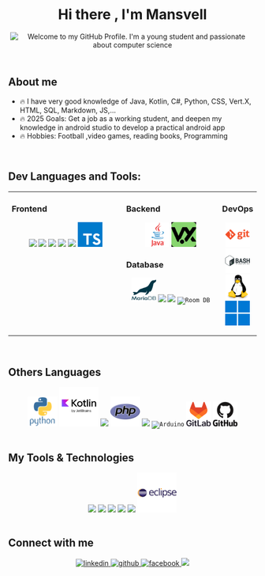 
<h1 align="center">
    Hi there , I'm Mansvell 
</h1>

<p align='center' style='margin: 16px 4px 8px;'>
    <img src="https://readme-typing-svg.herokuapp.com?font=Fira+Code&pause=1000&color=54A6FF&center=true&vCenter=true&multiline=true&width=710&height=70&lines=Welcome+to+my+GitHub+Profile;I'm+a+young+student+and+passionate+about+computer+science"
 alt="Welcome to my GitHub Profile. I'm a young student and passionate about computer science " />
</p>
<br>

<h2> About me </h2> 
<ul>
    <li>🔥 I have very good knowledge of Java, Kotlin, C#, Python, CSS, Vert.X, HTML, SQL, Markdown, JS,...  </li>
    <li>🔥 2025 Goals: Get a job as a working student, and deepen my knowledge in android studio to develop a practical android app </li>
    <li>🔥 Hobbies: Football ,video games, reading books, Programming </li>
</ul>
<br>


## Dev Languages and Tools: 
 
<table><tr><td valign="top" width="55%">

### Frontend
<div align="center">  
  <code><img height="50" src="https://profilinator.rishav.dev/skills-assets/html5-original-wordmark.svg"></code>
    <code><img height="50" src="https://profilinator.rishav.dev/skills-assets/css3-original-wordmark.svg"></code>
  <code><img height="50" src="https://profilinator.rishav.dev/skills-assets/javascript-original.svg"></code>
  <code><img height="50" src="https://profilinator.rishav.dev/skills-assets/bootstrap-plain.svg"></code>
  <code><img height="50" src="https://profilinator.rishav.dev/skills-assets/react-original-wordmark.svg"></code>
  <code><img height="50" src="https://raw.githubusercontent.com/github/explore/80688e429a7d4ef2fca1e82350fe8e3517d3494d/topics/typescript/typescript.png"></code>
</div>

</td><td valign="top" width="80%">
    
### Backend  
<div align="center">  
<code><img height="50" src="https://raw.githubusercontent.com/devicons/devicon/master/icons/java/java-original-wordmark.svg"></code>
<code><img height="50" src="https://raw.githubusercontent.com/devicons/devicon/master/icons/vertx/vertx-original.svg" style="filter: invert(1)"></code>
</div>  

### Database  
<div align="center">  
    <code><img height="50" src="https://raw.githubusercontent.com/devicons/devicon/master/icons/mariadb/mariadb-original-wordmark.svg"></code>
    <code><img height="50" src="https://profilinator.rishav.dev/skills-assets/mysql-original-wordmark.svg"></code>
    <code><img height="50" src="https://profilinator.rishav.dev/skills-assets/postgresql-original-wordmark.svg"></code>
    <code><img height="50" src="https://img.shields.io/badge/Room%20Database-Android%20Jetpack-3DDC84?logo=android&logoColor=white" alt="Room DB"></code>
</div>

</td><td valign="top" width="80%">

    
### DevOps  
<div align="center">  

<code><img height="50" src="https://raw.githubusercontent.com/devicons/devicon/master/icons/git/git-plain-wordmark.svg"></code>
<code><img height="50" src="https://raw.githubusercontent.com/github/explore/80688e429a7d4ef2fca1e82350fe8e3517d3494d/topics/bash/bash.png"></code>
<code><img height="50" src="https://raw.githubusercontent.com/devicons/devicon/master/icons/linux/linux-original.svg"></code>
<code><img height="50" src="https://raw.githubusercontent.com/github/explore/80688e429a7d4ef2fca1e82350fe8e3517d3494d/topics/windows/windows.png"></code>
</div>

</td></tr></table>  

<br> 

## Others Languages
<div align="center">
<code><img height="60" src="https://raw.githubusercontent.com/devicons/devicon/master/icons/python/python-original-wordmark.svg"></code>
<code><img height="80" src="https://raw.githubusercontent.com/devicons/devicon/master/icons/kotlin/kotlin-original-wordmark.svg"></code>
<!-- Markdown -->
<code><img height="60" src="https://cdn.jsdelivr.net/gh/dcurtis/markdown-mark@master/svg/markdown-mark.svg" ></code>
<!-- PHP -->
<code><img height="60" src="https://raw.githubusercontent.com/devicons/devicon/55609aa5bd817ff167afce0d965585c92040787a/icons/php/php-original.svg"></code>
<code><img height="50" src="https://profilinator.rishav.dev/skills-assets/c-original.svg"></code>
<code><img height="50" src="https://profilinator.rishav.dev/skills-assets/arduino.png" alt="Arduino"></code>
<code><img height="50" src="https://raw.githubusercontent.com/devicons/devicon/master/icons/gitlab/gitlab-original-wordmark.svg"></code>
<code><img height="50" src="https://raw.githubusercontent.com/devicons/devicon/master/icons/github/github-original-wordmark.svg"></code>
</div>

<br>

## My Tools & Technologies
<div align="center">
<code><img height="50" src="https://upload.wikimedia.org/wikipedia/commons/thumb/9/9c/IntelliJ_IDEA_Icon.svg/512px-IntelliJ_IDEA_Icon.svg.png"></code>
<code><img height="50" src="https://upload.wikimedia.org/wikipedia/commons/thumb/9/9a/Visual_Studio_Code_1.35_icon.svg/512px-Visual_Studio_Code_1.35_icon.svg.png"></code>
<!-- Android Studio -->
<code><img height="50" src="https://developer.android.com/static/studio/images/studio-icon.svg"></code>
<!-- PyCharm -->
<code><img height="50" src="https://upload.wikimedia.org/wikipedia/commons/thumb/1/1d/PyCharm_Icon.svg/512px-PyCharm_Icon.svg.png"></code>
<!-- CLion -->
<code><img height="50" src="https://resources.jetbrains.com/storage/products/clion/img/meta/clion_logo_300x300.png"></code>
<!-- Eclipse -->
<code><img height="80" src="https://raw.githubusercontent.com/devicons/devicon/master/icons/eclipse/eclipse-original-wordmark.svg"></code>
</div>

<br>

## Connect with me  
<div align="center">
<a href="http://www.linkedin.com/in/%20mansvell-nkwanga-59a0a8279" target="_blank">
<img src=https://img.shields.io/badge/linkedin-%231E77B5.svg?&style=for-the-badge&logo=linkedin&logoColor=white alt=linkedin style="margin-bottom: 5px;" />
</a> 
<a href="https://github.com/mansvell" target="_blank">
<img src=https://img.shields.io/badge/github-%2324292e.svg?&style=for-the-badge&logo=github&logoColor=white alt=github style="margin-bottom: 5px;" />
</a>
<a href="https://www.facebook.com/share/19Ek7xyATk/?mibextid=wwXIfr" target="_blank">
<img src="https://img.shields.io/badge/facebook-%232E87FB.svg?&amp;style=for-the-badge&amp;logo=facebook&amp;logoColor=white" alt="facebook" style="margin-bottom: 5px;">
<a href="www.youtube.com/@mansvellnkwanga4173" target="_blank" >
<code><img height="30" src="https://www.gstatic.com/youtube/img/branding/youtubelogo/svg/youtubelogo.svg"></code>
</a>
</div>  

<br> 

